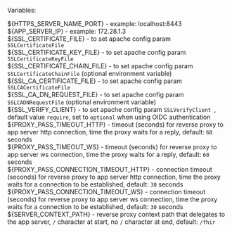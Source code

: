 Variables:

${HTTPS\_SERVER\_NAME\_PORT} - example: localhost:8443  
${APP\_SERVER\_IP} - example: 172.28.1.3  
${SSL\_CERTIFICATE\_FILE} - to set apache config param `SSLCertificateFile`  
${SSL\_CERTIFICATE\_KEY\_FILE} - to set apache config param `SSLCertificateKeyFile`  
${SSL\_CERTIFICATE\_CHAIN\_FILE} - to set apache config param `SSLCertificateChainFile` (optional environment variable)  
${SSL\_CA\_CERTIFICATE\_FILE} - to set apache config param `SSLCACertificateFile`  
${SSL\_CA\_DN\_REQUEST\_FILE} - to set apache config param `SSLCADNRequestFile` (optional environment variable)  
${SSL\_VERIFY\_CLIENT} - to set apache config param `SSLVerifyClient `, default value `require`, set to `optional` when using OIDC authentication  
${PROXY\_PASS\_TIMEOUT\_HTTP} - timeout (seconds) for reverse proxy to app server http connection, time the proxy waits for a reply, default: `60` seconds  
${PROXY\_PASS\_TIMEOUT\_WS} - timeout (seconds) for reverse proxy to app server ws connection, time the proxy waits for a reply, default: `60` seconds  
${PROXY\_PASS\_CONNECTION\_TIMEOUT\_HTTP} - connection timeout (seconds) for reverse proxy to app server http connection, time the proxy waits for a connection to be established, default: `30` seconds  
${PROXY\_PASS\_CONNECTION\_TIMEOUT\_WS} - connection timeout (seconds) for reverse proxy to app server ws connection, time the proxy waits for a connection to be established, default: `30` seconds  
${SERVER\_CONTEXT\_PATH} - reverse proxy context path that delegates to the app server, `/` character at start, no `/` character at end, default: `/fhir`